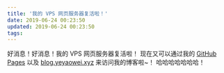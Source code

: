```yaml
---
title: '我的 VPS 网页服务器复活啦！'
date: 2019-06-24 00:23:50
updated: 2019-06-24 00:23:50
tags:
---
```

好消息！好消息！我的 VPS 网页服务器复活啦！
现在又可以通过我的 [GitHub Pages](https://yeyaowei.github.io/) 以及 [blog.yeyaowei.xyz](https://blog.yeyaowei.xyz/) 来访问我的博客啦~！
哈哈哈哈哈哈哈！
